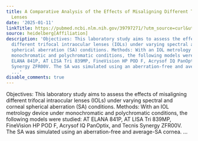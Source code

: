 ```yaml
---
title: A Comparative Analysis of the Effects of Misaligning Different Trifocal Intraocular
  Lenses
date: '2025-01-11'
linkTitle: https://pubmed.ncbi.nlm.nih.gov/39797271/?utm_source=curl&utm_medium=rss&utm_campaign=pubmed-2&utm_content=1FakS-2QOkCT8HsMOQP1bCRQ4YzyumYOmxmF0moLsQ3dFB1E9V&fc=20220326224207&ff=20250112170448&v=2.18.0.post9+e462414
source: heidelberg[Affiliation]
description: 'Objectives: This laboratory study aims to assess the effects of misaligning
  different trifocal intraocular lenses (IOLs) under varying spectral and corneal
  spherical aberration (SA) conditions. Methods: With an IOL metrology device under
  monochromatic and polychromatic conditions, the following models were studied: AT
  ELANA 841P, AT LISA Tri 839MP, FineVision HP POD F, Acrysof IQ PanOptix, and Tecnis
  Synergy ZFR00V. The SA was simulated using an aberration-free and average-SA cornea.
  ...'
disable_comments: true
---
```

Objectives: This laboratory study aims to assess the effects of misaligning different trifocal intraocular lenses (IOLs) under varying spectral and corneal spherical aberration (SA) conditions. Methods: With an IOL metrology device under monochromatic and polychromatic conditions, the following models were studied: AT ELANA 841P, AT LISA Tri 839MP, FineVision HP POD F, Acrysof IQ PanOptix, and Tecnis Synergy ZFR00V. The SA was simulated using an aberration-free and average-SA cornea. ...